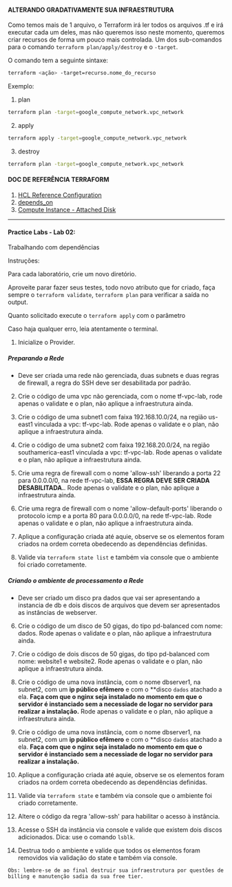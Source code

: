 #### ALTERANDO GRADATIVAMENTE SUA INFRAESTRUTURA

Como temos mais de 1 arquivo, o Terraform irá ler todos os arquivos .tf e irá executar cada um deles, mas não queremos isso neste momento, queremos criar recursos de forma um pouco mais controlada. 
Um dos sub-comandos para o comando `terraform plan/apply/destroy` e o `-target`. 

O comando tem a seguinte sintaxe:

```sh
terraform <ação> -target=recurso.nome_do_recurso
```

Exemplo:

1. plan
```sh
terraform plan -target=google_compute_network.vpc_network
```

2. apply
```sh
terraform apply -target=google_compute_network.vpc_network
```

3. destroy
```sh
terraform plan -target=google_compute_network.vpc_network
```

#### DOC DE REFERÊNCIA TERRAFORM

1. [HCL Reference Configuration](https://www.terraform.io/docs/language/syntax/configuration.html "HCL Reference Configuration")
2. [depends_on](https://www.terraform.io/language/meta-arguments/depends_on "depends_on")
3. [Compute Instance - Attached Disk](https://registry.terraform.io/providers/hashicorp/google/latest/docs/resources/compute_instance#nested_attached_disk "Attached Disk")

---
#### Practice Labs - Lab 02: 

Trabalhando com dependências

Instruções:

Para cada laboratório, crie um novo diretório.

Aproveite parar fazer seus testes, todo novo atributo que for criado, faça sempre o `terraform validate`, `terraform plan` para verificar a saída no output.

Quanto solicitado execute o `terraform apply` com o parâmetro 

Caso haja qualquer erro, leia atentamente o terminal.

1. Inicialize o Provider.

##### Preparando a Rede

- Deve ser criada uma rede não gerenciada, duas subnets e duas regras de firewall, a regra do SSH deve ser desabilitada por padrão.

2. Crie o código de uma vpc não gerenciada, com o nome tf-vpc-lab, rode apenas o validate e o plan, não aplique a infraestrutura ainda.

3. Crie o código de uma subnet1 com faixa 192.168.10.0/24, na região us-east1 vinculada a vpc: tf-vpc-lab. Rode apenas o validate e o plan, não aplique a infraestrutura ainda.

4. Crie o código de uma subnet2 com faixa 192.168.20.0/24, na região southamerica-east1 vinculada a vpc: tf-vpc-lab. Rode apenas o validate e o plan, não aplique a infraestrutura ainda.

4. Crie uma regra de firewall com o nome 'allow-ssh' liberando a porta 22 para 0.0.0.0/0, na rede tf-vpc-lab, **ESSA REGRA DEVE SER CRIADA DESABILITADA.**. Rode apenas o validate e o plan, não aplique a infraestrutura ainda.

5. Crie uma regra de firewall com o nome 'allow-default-ports' liberando o protocolo icmp e a porta 80 para 0.0.0.0/0, na rede tf-vpc-lab. Rode apenas o validate e o plan, não aplique a infraestrutura ainda.

8. Aplique a configuração criada até aquie, observe se os elementos foram criados na ordem correta obedecendo as dependências definidas.

9. Valide via `terraform state list` e também via console que o ambiente foi criado corretamente.

##### Criando o ambiente de processamento a Rede

- Deve ser criado um disco pra dados que vai ser apresentando a instancia de db e dois discos de arquivos que devem ser apresentados as instâncias de webserver.

6. Crie o código de um disco de 50 gigas, do tipo pd-balanced com nome: dados. Rode apenas o validate e o plan, não aplique a infraestrutura ainda.

6. Crie o código de dois discos de 50 gigas, do tipo pd-balanced com nome: website1 e website2. Rode apenas o validate e o plan, não aplique a infraestrutura ainda.

7. Crie o código de uma nova instância, com o nome dbserver1, na subnet2, com um **ip público efêmero** e com o **disco `dados` atachado a ela. **Faça com que o nginx seja instalado no momento em que o servidor é instanciado sem a necessiade de logar no servidor para realizar a instalação.** Rode apenas o validate e o plan, não aplique a infraestrutura ainda.

7. Crie o código de uma nova instância, com o nome dbserver1, na subnet2, com um **ip público efêmero** e com o **disco `dados` atachado a ela. **Faça com que o nginx seja instalado no momento em que o servidor é instanciado sem a necessiade de logar no servidor para realizar a instalação.**

8. Aplique a configuração criada até aquie, observe se os elementos foram criados na ordem correta obedecendo as dependências definidas.

9. Valide via `terraform state` e também via console que o ambiente foi criado corretamente.

10. Altere o código da regra 'allow-ssh' para habilitar o acesso à instância.

11. Acesse o SSH da instância via console e valide que existem dois discos adicionados. Dica: use o comando `lsblk`.

12. Destrua todo o ambiente e valide que todos os elementos foram removidos via validação do state e também via console.

`
Obs: lembre-se de ao final destruir sua infraestrutura por questões de billing e manutenção sadia da sua free tier.
`


